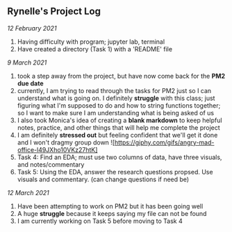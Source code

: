 ## Rynelle's Project Log ##

*12 February 2021*
1. Having difficulty with program; jupyter lab, terminal
2. Have created a directory (Task 1) with a 'README' file

*9 March 2021*
1. took a step away from the project, but have now come back for the **PM2 due date**
2. currently, I am trying to read through the tasks for PM2 just so I can understand what is going on. I definitely **struggle** with this class; just figuring what I'm supposed to do and how to string functions together; so I want to make sure I am understanding what is being asked of us
3. I also took Monica's idea of creating a **blank markdown** to keep helpful notes, practice, and other things that will help me complete the project
4. I am definitely **stressed out** but feeling confident that we'll get it done and I won't dragmy group down
![https://giphy.com/gifs/angry-mad-office-l49JXho10VKz27htK]
5. Task 4: Find an EDA; must use two columns of data, have three visuals, and notes/commentary
6. Task 5: Using the EDA, answer the research questions propsed. Use visuals and commentary. (can change questions if need be)

*12 March 2021*
1. Have been attempting to work on PM2 but it has been going well
2. A huge **struggle** because it keeps saying my file can not be found
3. I am currently working on Task 5 before moving to Task 4